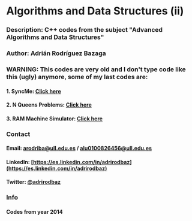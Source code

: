 # Algorithms and Data Structures (ii)</br>
### Description: C++ codes from the subject "Advanced Algorithms and Data Structures"
### Author: Adrián Rodríguez Bazaga
### WARNING: This codes are very old and I don't type code like this (ugly) anymore, some of my last codes are:
#### 1. SyncMe: [Click here](https://github.com/AdrianBZG/SyncMe)
#### 2. N Queens Problems: [Click here](https://github.com/AdrianBZG/N_Queens_Puzzle)
#### 3. RAM Machine Simulator: [Click here](https://github.com/AdrianBZG/RAM-Machine-Simulator)

### Contact 
#### Email: arodriba@ull.edu.es / alu0100826456@ull.edu.es
#### LinkedIn: [https://es.linkedin.com/in/adrirodbaz](https://es.linkedin.com/in/adrirodbaz)
#### Twitter: [@adrirodbaz](https://www.twitter.com/adrirodbaz)

### Info
#### Codes from year 2014
